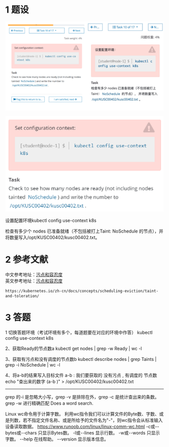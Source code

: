 

# 1 题设


![](image/10cka20240429174707.png)

![](image/1870449-20230918113948616-2029862634.png)

设置配置环境kubectl config use-context k8s

检查有多少个 nodes 已准备就绪（不包括被打上Taint: NoSchedule 的节点），并将数量写入/opt/KUSC00402/kusc00402.txt。


# 2 参考文献 

中文参考地址：[污点和容忍度](https://kubernetes.io/zh-cn/docs/concepts/scheduling-eviction/taint-and-toleration/)  
英文参考地址：[污点和容忍度](https://kubernetes.io/docs/concepts/scheduling-eviction/taint-and-toleration/)

```avrasm
https://kubernetes.io/zh-cn/docs/concepts/scheduling-eviction/taint-and-toleration/
```


# 3 答题


1 切换答题环境（考试环境有多个，每道题要在对应的环境中作答）
kubectl config use-context k8s

2、获取Ready的节点数a
kubectl get nodes | grep -w  Ready | wc -l


3、获取有污点和没有调度的节点数b
kubectl describe nodes | grep Taints | grep -i NoSchedule | wc -l


4、将a-b的结果写入目标文件
a-b : 我们要获取的 没有污点 , 有调度的 节点数  
echo "查出来的数字 (a-b )" > /opt/KUSC00402/kusc00402.txt

---

grep 的-i 是忽略大小写，grep -v 是排除在外，grep -c 是统计查出来的条数。
grep -w     进行精确匹配 Does a word search.

Linux wc命令用于计算字数。
利用wc指令我们可以计算文件的Byte数、字数、或是列数，若不指定文件名称、或是所给予的文件名为"-"，则wc指令会从标准输入设备读取数据。
https://www.runoob.com/linux/linux-comm-wc.html
    -c或--bytes或--chars 只显示Bytes数。
    -l或--lines 显示行数。
    -w或--words 只显示字数。
    --help 在线帮助。
    --version 显示版本信息。




